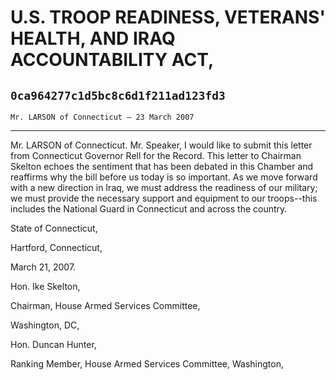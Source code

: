 # U.S. TROOP READINESS, VETERANS' HEALTH, AND IRAQ ACCOUNTABILITY ACT,
## `0ca964277c1d5bc8c6d1f211ad123fd3`
`Mr. LARSON of Connecticut — 23 March 2007`

---


Mr. LARSON of Connecticut. Mr. Speaker, I would like to submit this 
letter from Connecticut Governor Rell for the Record. This letter to 
Chairman Skelton echoes the sentiment that has been debated in this 
Chamber and reaffirms why the bill before us today is so important. As 
we move forward with a new direction in Iraq, we must address the 
readiness of our military; we must provide the necessary support and 
equipment to our troops--this includes the National Guard in 
Connecticut and across the country.























 State of Connecticut,






















Hartford, Connecticut,


























 March 21, 2007.


 Hon. Ike Skelton,


 Chairman, House Armed Services Committee,


 Washington, DC,


 Hon. Duncan Hunter,


 Ranking Member, House Armed Services Committee, Washington, 